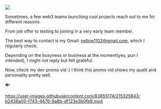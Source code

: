 ![](https://gh-hits.nomadcoders.workers.dev/view?username=developerasun)

Sometimes, a few web3 teams launching cool projects reach out to me for different reasons.

From job offer to testing to joining in a very early team member.

The best way to contact is my Gmail: nellow1102@gmail.com, which I regularly check. 

Depending on the busyness or business at the moment(yes, pun I intended), I might not reply but felt grateful.

Now, check my dev promo vid :) I think this promo vid shows my qualit and personality pretty well.

🔊

https://user-images.githubusercontent.com/83855174/215325843-b2438a00-f743-4476-9a8b-df123e3b0fb9.mp4
